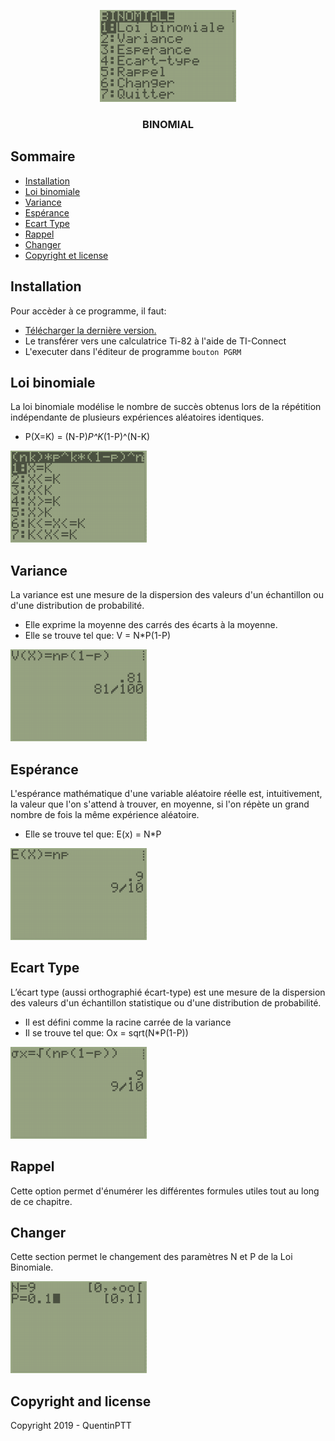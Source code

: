 <p align="center">
  <img src="img/menu.png">
</p>
<h3 align="center">BINOMIAL</h3>




## Sommaire

- [Installation](#installation)
- [Loi binomiale](#loi-binomiale)
- [Variance](#variance)
- [Espérance](#esperance)
- [Ecart Type](#ecart-type)
- [Rappel](#rappel)
- [Changer](#changer)
- [Copyright et license](#copyright-and-license)


## Installation

Pour accèder à ce programme, il faut:

- [Télécharger la dernière version.](https://github.com/twbs/bootstrap/archive/v4.3.1.zip)
- Le transférer vers une calculatrice Ti-82 à l'aide de TI-Connect
- L'executer dans l'éditeur de programme `bouton PGRM`

## Loi binomiale

La loi binomiale modélise le nombre de succès obtenus lors de la répétition indépendante de plusieurs expériences aléatoires identiques.
 - P(X=K) = (N-P)*P^K*(1-P)^(N-K)
 <img src="img/loiBinomiale.png">

## Variance

La variance est une mesure de la dispersion des valeurs d'un échantillon ou d'une distribution de probabilité. 
- Elle exprime la moyenne des carrés des écarts à la moyenne.
- Elle se trouve tel que: V = N*P(1-P)
<img src="img/variance.png">

## Espérance

L'espérance mathématique d'une variable aléatoire réelle est, intuitivement, la valeur que l'on s'attend à trouver, en moyenne, si l'on répète un grand nombre de fois la même expérience aléatoire.
- Elle se trouve tel que: E(x) = N*P

<img src="img/esperance.png">


## Ecart Type

L’écart type (aussi orthographié écart-type) est une mesure de la dispersion des valeurs d'un échantillon statistique ou d'une distribution de probabilité. 
- Il est défini comme la racine carrée de la variance
- Il se trouve tel que: Ox = sqrt(N*P(1-P))

<img src="img/ecartType.png">

## Rappel

Cette option permet d'énumérer les différentes formules utiles tout au long de ce chapitre.

## Changer

Cette section permet le changement des paramètres N et P de la Loi Binomiale.

<img src="img/valeurs.png">

## Copyright and license

Copyright 2019 - QuentinPTT
